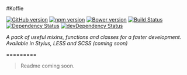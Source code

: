 #Koffie

[![GitHub version](https://badge.fury.io/gh/ghaschel%2Fkoffie.svg)](https://badge.fury.io/gh/ghaschel%2Fkoffie)
[![npm version](https://badge.fury.io/js/koffie.svg)](https://badge.fury.io/js/koffie)
[![Bower version](https://badge.fury.io/bo/koffie.svg)](https://badge.fury.io/bo/koffie)
[![Build Status](https://travis-ci.org/ghaschel/koffie.svg?branch=master)](https://travis-ci.org/ghaschel/koffie)
[![Dependency Status](https://david-dm.org/ghaschel/koffie.svg)](https://david-dm.org/ghaschel/koffie)
[![devDependency Status](https://david-dm.org/ghaschel/koffie/dev-status.svg)](https://david-dm.org/ghaschel/koffie#info=devDependencies)

*A pack of useful mixins, functions and classes for a faster development. Available in Stylus, LESS and SCSS (coming soon)*

=========

> Readme coming soon.
